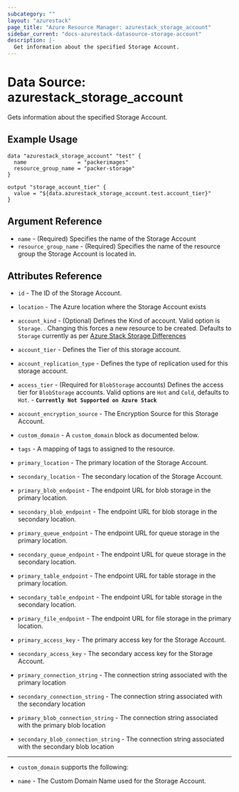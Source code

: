 ```yaml
---
subcategory: ""
layout: "azurestack"
page_title: "Azure Resource Manager: azurestack_storage_account"
sidebar_current: "docs-azurestack-datasource-storage-account"
description: |-
  Get information about the specified Storage Account.
---
```


# Data Source: azurestack_storage_account

Gets information about the specified Storage Account.

## Example Usage

```hcl
data "azurestack_storage_account" "test" {
  name                = "packerimages"
  resource_group_name = "packer-storage"
}

output "storage_account_tier" {
  value = "${data.azurestack_storage_account.test.account_tier}"
}
```

## Argument Reference

* `name` - (Required) Specifies the name of the Storage Account
* `resource_group_name` - (Required) Specifies the name of the resource group the Storage Account is located in.

## Attributes Reference

* `id` - The ID of the Storage Account.

* `location` - The Azure location where the Storage Account exists

* `account_kind` - (Optional) Defines the Kind of account. Valid option is `Storage`.
   . Changing this forces a new resource to be created.
    Defaults to `Storage` currently as per [Azure Stack Storage Differences](https://docs.microsoft.com/en-us/azure/azure-stack/user/azure-stack-acs-differences)

* `account_tier` - Defines the Tier of this storage account.

* `account_replication_type` - Defines the type of replication used for this storage account.

* `access_tier` - (Required for `BlobStorage` accounts) Defines the access tier
    for `BlobStorage` accounts. Valid options are `Hot` and `Cold`, defaults to
    `Hot`. - **`Currently Not Supported on Azure Stack`**

* `account_encryption_source` - The Encryption Source for this Storage Account.

* `custom_domain` - A `custom_domain` block as documented below.

* `tags` - A mapping of tags to assigned to the resource.

* `primary_location` - The primary location of the Storage Account.

* `secondary_location` - The secondary location of the Storage Account.

* `primary_blob_endpoint` - The endpoint URL for blob storage in the primary location.

* `secondary_blob_endpoint` - The endpoint URL for blob storage in the secondary location.

* `primary_queue_endpoint` - The endpoint URL for queue storage in the primary location.

* `secondary_queue_endpoint` - The endpoint URL for queue storage in the secondary location.

* `primary_table_endpoint` - The endpoint URL for table storage in the primary location.

* `secondary_table_endpoint` - The endpoint URL for table storage in the secondary location.

* `primary_file_endpoint` - The endpoint URL for file storage in the primary location.

* `primary_access_key` - The primary access key for the Storage Account.

* `secondary_access_key` - The secondary access key for the Storage Account.

* `primary_connection_string` - The connection string associated with the primary location

* `secondary_connection_string` - The connection string associated with the secondary location

* `primary_blob_connection_string` - The connection string associated with the primary blob location

* `secondary_blob_connection_string` - The connection string associated with the secondary blob location

---

* `custom_domain` supports the following:

* `name` - The Custom Domain Name used for the Storage Account.
